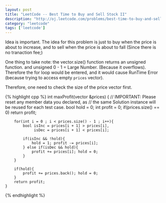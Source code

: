 ```yaml
---
layout: post
title: "LeetCode -- Best Time to Buy and Sell Stock II"
description: "http://oj.leetcode.com/problems/best-time-to-buy-and-sell-stock-ii/"
category: "leetcode"
tags: ['leetcode']
---
```


Idea is important. The idea for this problem is just to buy when the price is about to increase, and to sell when the price is about to fall (Since there is no tranaction fee;)

One thing to take note: the vector.size() function returns an unsigned function. and unsigned 0 - 1 = Large Number. (Because it overflows). Therefore the for loop would be entered, and it would cause RunTime Error (because trying to access empty `prices` vector).

Therefore, one need to check the size of the price vector first.

{% highlight cpp %}
    int maxProfit(vector<int> &prices) {
        // IMPORTANT: Please reset any member data you declared, as
        // the same Solution instance will be reused for each test case.
        bool hold = 0; int profit = 0;
        if(prices.size() == 0) return profit;
        
        for(int i = 0 ; i < prices.size() - 1 ; i++){
            bool isInc = prices[i + 1] > prices[i],
                 isDec = prices[i + 1] < prices[i];
            
            if(isInc && !hold){
                hold = 1; profit -= prices[i];
            } else if(isDec && hold){
                profit += prices[i]; hold = 0;
            }
        }
        
        if(hold){
            profit += prices.back(); hold = 0;
        }
        return profit;
    }

{% endhighlight %}
